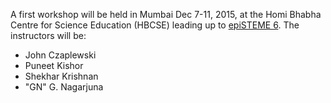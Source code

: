 A first workshop will be held in Mumbai Dec 7-11, 2015, at the Homi Bhabha Centre for Science Education (HBCSE) leading up to [epiSTEME 6](http://episteme6.hbcse.tifr.res.in/). The instructors will be:

- John Czaplewski
- Puneet Kishor
- Shekhar Krishnan
- "GN" G. Nagarjuna